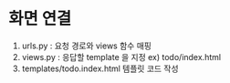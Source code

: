 # 화면 연결
1. urls.py      : 요청 경로와 views 함수 매핑
2. views.py     : 응답할 template 을 지정
    ex) todo/index.html
3. templates/todo.index.html
    템플릿 코드 작성